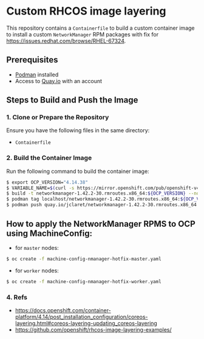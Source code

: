 # Custom RHCOS image layering

This repository contains a `Containerfile` to build a custom container image to install a custom `NetworkManager` RPM packages with fix for https://issues.redhat.com/browse/RHEL-67324.

## Prerequisites

- [Podman](https://podman.io/) installed
- Access to [Quay.io](https://quay.io) with an account

## Steps to Build and Push the Image

### 1. Clone or Prepare the Repository
Ensure you have the following files in the same directory:
- `Containerfile` 

### 2. Build the Container Image
Run the following command to build the container image:
```bash
$ export OCP_VERSION="4.14.38"
$ VARIABLE_NAME=$(curl -s https://mirror.openshift.com/pub/openshift-v4/clients/ocp/$OCP_VERSION/release.txt | grep -m1 'rhel-coreos' | awk -F ' ' '{print $2}')
$ build -t networkmanager-1.42.2-30.rmroutes.x86_64:${OCP_VERSION} --no-cache --build-arg rhel_coreos_release=${VARIABLE_NAME} .
$ podman tag localhost/networkmanager-1.42.2-30.rmroutes.x86_64:${OCP_VERSION} quay.io/jclaret/networkmanager-1.42.2-30.rmroutes.x86_64:${OCP_VERSION}
$ podman push quay.io/jclaret/networkmanager-1.42.2-30.rmroutes.x86_64:${OCP_VERSION}
```

## How to apply the NetworkManager RPMS to OCP using MachineConfig:

- for `master` nodes:

```bash
$ oc create -f machine-config-nmanager-hotfix-master.yaml
```

- for `worker` nodes:

```bash
$ oc create -f machine-config-nmanager-hotfix-worker.yaml
```

### 4. Refs
* https://docs.openshift.com/container-platform/4.14/post_installation_configuration/coreos-layering.html#coreos-layering-updating_coreos-layering
* https://github.com/openshift/rhcos-image-layering-examples/

